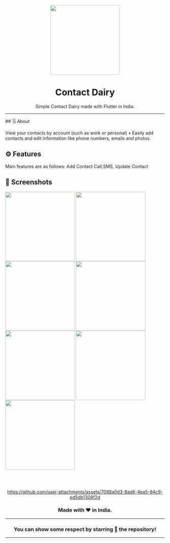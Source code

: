 <div align="center">

<img src="https://upload.wikimedia.org/wikipedia/commons/b/b7/Google_Contacts_logo.png" width="220px">

# **Contact Dairy**
Simple Contact Dairy made with Flutter in India.

---

</div>
## 🗒 About

View your contacts by account (such as work or personal) • Easily add contacts and edit information like phone numbers, emails and photos.

## ⚙️ Features
Main features are as follows:
Add Contact
Call,SMS, Update Contact
## 📲 Screenshots


<img align="left" src="https://github.com/user-attachments/assets/1a48f513-d4e4-42f5-9627-26734c1a7d73" width="220px">
<img align="left" src="https://github.com/user-attachments/assets/682c1c8e-694e-4eb9-b174-c845fae28e20" width="220px">
<img align="left" src="https://github.com/user-attachments/assets/68495780-237d-4dad-b089-ffeb71130c20" width="220px">
<img align="left" src="https://github.com/user-attachments/assets/a68737f3-6156-4826-b05a-c66cfc0b687c" width="220px">
<img align="left" src="https://github.com/user-attachments/assets/6a8c9b53-28d8-4eb4-9f1a-5d48723bc46f" width="220px">
<img align="left" src="https://github.com/user-attachments/assets/2901e896-6ece-4db4-a9fd-6f5e4fb0036b" width="220px">
<img src="https://github.com/user-attachments/assets/d1d69c9a-b328-4340-a35c-8d9e733e95db" width="220px">


<br><br>


<div align="center">


https://github.com/user-attachments/assets/7088a0d3-8ad6-4ea5-84c9-ed5db1308f2d

  
### Made with ❤️ in India.
---
### You can show some respect by starring 🌟 the repository!
---
</div>
